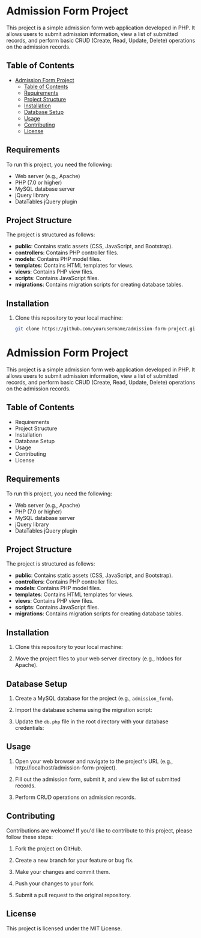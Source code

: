 # Admission Form Project

This project is a simple admission form web application developed in PHP. It allows users to submit admission information, view a list of submitted records, and perform basic CRUD (Create, Read, Update, Delete) operations on the admission records.

## Table of Contents
- [Admission Form Project](#admission-form-project-1)
  - [Table of Contents](#table-of-contents-1)
  - [Requirements](#requirements-1)
  - [Project Structure](#project-structure-1)
  - [Installation](#installation-1)
  - [Database Setup](#database-setup)
  - [Usage](#usage)
  - [Contributing](#contributing)
  - [License](#license)

## Requirements

To run this project, you need the following:

- Web server (e.g., Apache)
- PHP (7.0 or higher)
- MySQL database server
- jQuery library
- DataTables jQuery plugin

## Project Structure

The project is structured as follows:

- **public**: Contains static assets (CSS, JavaScript, and Bootstrap).
- **controllers**: Contains PHP controller files.
- **models**: Contains PHP model files.
- **templates**: Contains HTML templates for views.
- **views**: Contains PHP view files.
- **scripts**: Contains JavaScript files.
- **migrations**: Contains migration scripts for creating database tables.

## Installation

1. Clone this repository to your local machine:

   ```bash
   git clone https://github.com/yourusername/admission-form-project.git
   ```
# Admission Form Project

This project is a simple admission form web application developed in PHP. It allows users to submit admission information, view a list of submitted records, and perform basic CRUD (Create, Read, Update, Delete) operations on the admission records.

## Table of Contents
- Requirements
- Project Structure
- Installation
- Database Setup
- Usage
- Contributing
- License

## Requirements

To run this project, you need the following:

- Web server (e.g., Apache)
- PHP (7.0 or higher)
- MySQL database server
- jQuery library
- DataTables jQuery plugin

## Project Structure

The project is structured as follows:

- **public**: Contains static assets (CSS, JavaScript, and Bootstrap).
- **controllers**: Contains PHP controller files.
- **models**: Contains PHP model files.
- **templates**: Contains HTML templates for views.
- **views**: Contains PHP view files.
- **scripts**: Contains JavaScript files.
- **migrations**: Contains migration scripts for creating database tables.

## Installation

1. Clone this repository to your local machine: 

2. Move the project files to your web server directory (e.g., htdocs for Apache).

## Database Setup

1. Create a MySQL database for the project (e.g., `admission_form`).

2. Import the database schema using the migration script:

3. Update the `db.php` file in the root directory with your database credentials:

## Usage

1. Open your web browser and navigate to the project's URL (e.g., http://localhost/admission-form-project).

2. Fill out the admission form, submit it, and view the list of submitted records.

3. Perform CRUD operations on admission records.

## Contributing

Contributions are welcome! If you'd like to contribute to this project, please follow these steps:

1. Fork the project on GitHub.

2. Create a new branch for your feature or bug fix.

3. Make your changes and commit them.

4. Push your changes to your fork.

5. Submit a pull request to the original repository.

## License

This project is licensed under the MIT License.
